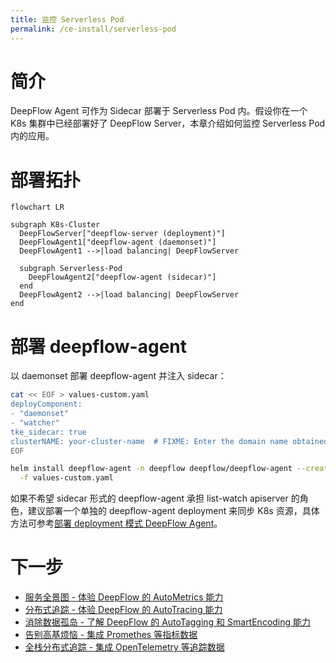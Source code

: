 ```yaml
---
title: 监控 Serverless Pod
permalink: /ce-install/serverless-pod
---
```


# 简介

DeepFlow Agent 可作为 Sidecar 部署于 Serverless Pod 内。假设你在一个 K8s 集群中已经部署好了 DeepFlow Server，本章介绍如何监控 Serverless Pod 内的应用。

# 部署拓扑

```mermaid
flowchart LR

subgraph K8s-Cluster
  DeepFlowServer["deepflow-server (deployment)"]
  DeepFlowAgent1["deepflow-agent (daemonset)"]
  DeepFlowAgent1 -->|load balancing| DeepFlowServer

  subgraph Serverless-Pod
    DeepFlowAgent2["deepflow-agent (sidecar)"]
  end
  DeepFlowAgent2 -->|load balancing| DeepFlowServer
end
```

# 部署 deepflow-agent

以 daemonset 部署 deepflow-agent 并注入 sidecar：

```bash
cat << EOF > values-custom.yaml
deployComponent:
- "daemonset"
- "watcher"
tke_sidecar: true
clusterNAME: your-cluster-name  # FIXME: Enter the domain name obtained from the "deepflow-ctl domain list" command.
EOF

helm install deepflow-agent -n deepflow deepflow/deepflow-agent --create-namespace \
  -f values-custom.yaml
```

如果不希望 sidecar 形式的 deepflow-agent 承担 list-watch apiserver 的角色，建议部署一个单独的 deepflow-agent deployment 来同步 K8s 资源，具体方法可参考[部署 deployment 模式 DeepFlow Agent](../best-practice/special-environment-deployment/#部署-deployment-模式-deepflow-agent)。

# 下一步

- [服务全景图 - 体验 DeepFlow 的 AutoMetrics 能力](../features/universal-map/auto-metrics/)
- [分布式追踪 - 体验 DeepFlow 的 AutoTracing 能力](../features/distributed-tracing/auto-tracing/)
- [消除数据孤岛 - 了解 DeepFlow 的 AutoTagging 和 SmartEncoding 能力](../features/auto-tagging/eliminate-data-silos/)
- [告别高基烦恼 - 集成 Promethes 等指标数据](../integration/input/metrics/metrics-auto-tagging/)
- [全栈分布式追踪 - 集成 OpenTelemetry 等追踪数据](../integration/input/tracing/full-stack-distributed-tracing/)
